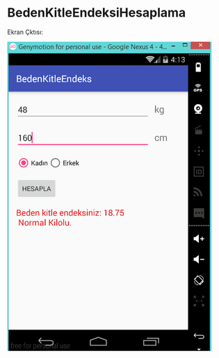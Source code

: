 # BedenKitleEndeksiHesaplama

Ekran Çktısı:

![alt text](https://github.com/ZoneLearning/BedenKitleEndeksiHesaplama/blob/master/screenshots/screenshot1.PNG "beden kitle endeksi hesaplama")

